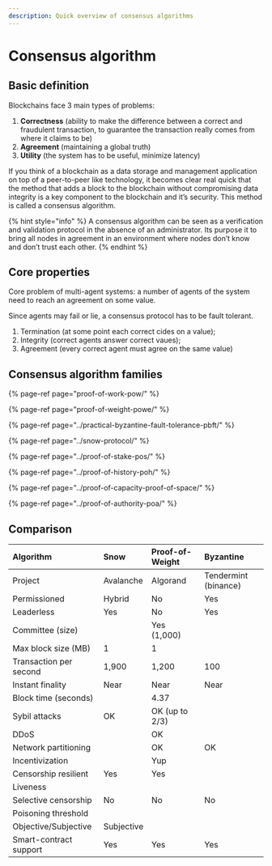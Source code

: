 ```yaml
---
description: Quick overview of consensus algorithms
---
```


# Consensus algorithm

## Basic definition

Blockchains face 3 main types of problems:

1. **Correctness** \(ability to make the difference between a correct and fraudulent transaction, to guarantee the transaction really comes from where it claims to be\)
2. **Agreement** \(maintaining a global truth\)
3. **Utility** \(the system has to be useful, minimize latency\)

If you think of a blockchain as a data storage and management application on top of a peer-to-peer like technology, it becomes clear real quick that the method that adds a block to the blockchain without compromising data integrity is a key component to the blockchain and it’s security. This method is called a consensus algorithm.

{% hint style="info" %}
A consensus algorithm can be seen as a verification and validation protocol in the absence of an administrator. Its purpose it to bring all nodes in agreement in an environment where nodes don’t know and don’t trust each other.
{% endhint %}

## Core properties

Core problem of multi-agent systems: a number of agents of the system need to reach an agreement on some value.

Since agents may fail or lie, a consensus protocol has to be fault tolerant.

1. Termination \(at some point each correct cides on a value\);
2. Integrity \(correct agents answer correct vaues\);
3. Agreement \(every correct agent must agree on the same value\)

## Consensus algorithm families

{% page-ref page="proof-of-work-pow/" %}

{% page-ref page="proof-of-weight-powe/" %}

{% page-ref page="../practical-byzantine-fault-tolerance-pbft/" %}

{% page-ref page="../snow-protocol/" %}

{% page-ref page="../proof-of-stake-pos/" %}

{% page-ref page="../proof-of-history-poh/" %}

{% page-ref page="../proof-of-capacity-proof-of-space/" %}

{% page-ref page="../proof-of-authority-poa/" %}



## Comparison



| Algorithm | Snow | Proof-of-Weight | Byzantine  |
| :--- | :--- | :--- | :--- |
| Project | Avalanche | Algorand | Tendermint \(binance\) |
| Permissioned | Hybrid | No | Yes |
| Leaderless | Yes | No | Yes |
| Committee \(size\) |  | Yes \(1,000\) |  |
| Max block size \(MB\) | 1 | 1 |  |
| Transaction per second | 1,900 | 1,200  | 100 |
| Instant finality | Near | Near | Near |
| Block time \(seconds\) |  | 4.37 |  |
| Sybil attacks | OK | OK \(up to 2/3\) |  |
| DDoS |  | OK |  |
| Network partitioning |  | OK | OK |
| Incentivization |  | Yup |  |
| Censorship resilient | Yes | Yes |  |
| Liveness |  |  |  |
| Selective censorship | No | No | No |
| Poisoning threshold |  |  |  |
| Objective/Subjective | Subjective |  |  |
| Smart-contract support | Yes | Yes | Yes |


